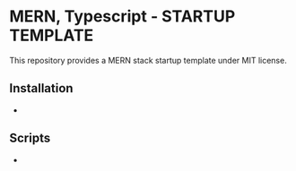 # MERN, Typescript - STARTUP TEMPLATE
This repository provides a MERN stack startup template under MIT license.

## Installation
-

## Scripts
-
